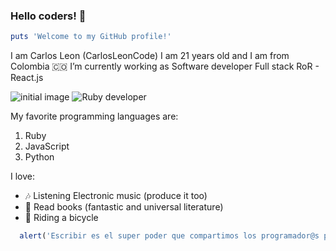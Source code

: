 
### Hello coders! 👋

```ruby
puts 'Welcome to my GitHub profile!'
```
I am Carlos Leon (CarlosLeonCode) I am 21 years old and I am from Colombia :colombia:
I’m currently working as Software developer Full stack RoR - React.js

![initial image](https://miro.medium.com/max/1360/1*VON9gHTrzeHZbHfXsqfzEA.gif)
![Ruby developer](https://www.edureka.co/blog/wp-content/uploads/2019/02/What-is-Ruby-on-Rails-1.png)

My favorite programming languages are:

1. Ruby
2. JavaScript
3. Python    

I love:

- :notes: Listening Electronic music (produce it too) 
- :open_book: Read books (fantastic and universal literature) 
- :bicyclist: Riding a bicycle 

```javascript
  alert('Escribir es el super poder que compartimos los programador@s para crear y cambiar el entorno que nos rodea.')
```

